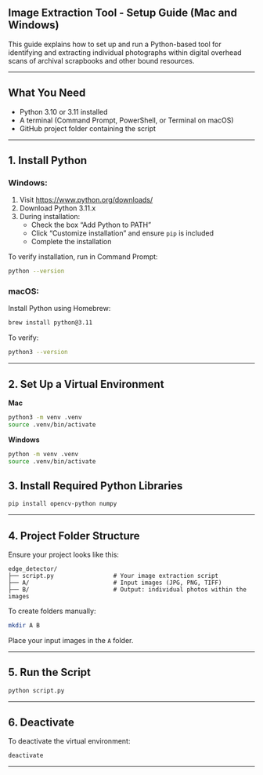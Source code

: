 ## Image Extraction Tool - Setup Guide (Mac and Windows)

This guide explains how to set up and run a Python-based tool for identifying and extracting individual photographs within digital overhead scans of archival scrapbooks and other bound resources.

---


## What You Need

- Python 3.10 or 3.11 installed
- A terminal (Command Prompt, PowerShell, or Terminal on macOS)
- GitHub project folder containing the script

---

## 1. Install Python

### Windows:

1. Visit https://www.python.org/downloads/
2. Download Python 3.11.x
3. During installation:
   - Check the box “Add Python to PATH”
   - Click “Customize installation” and ensure `pip` is included
   - Complete the installation

To verify installation, run in Command Prompt:

```sh
python --version
```

### macOS:

Install Python using Homebrew:

```sh
brew install python@3.11
```

To verify:

```sh
python3 --version
```

---

## 2. Set Up a Virtual Environment

__Mac__

```sh
python3 -m venv .venv
source .venv/bin/activate
```

__Windows__

```sh
python -m venv .venv
source .venv/bin/activate
```

## 3. Install Required Python Libraries

```sh
pip install opencv-python numpy
```
---

## 4. Project Folder Structure

Ensure your project looks like this:

```
edge_detector/
├── script.py                 # Your image extraction script
├── A/                        # Input images (JPG, PNG, TIFF)
├── B/                        # Output: individual photos within the images
```

To create folders manually:

```sh
mkdir A B
```

Place your input images in the `A` folder.

---

## 5. Run the Script

```sh
python script.py
```

---

## 6. Deactivate 

To deactivate the virtual environment:

```sh
deactivate
```

---
